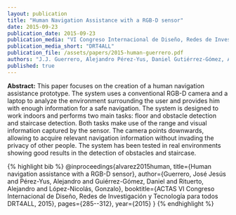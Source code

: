 ```yaml
---
layout: publication
title: "Human Navigation Assistance with a RGB-D sensor"
date: 2015-09-23
publication_date: 2015-09-23
publication_media: "VI Congreso Internacional de Diseño, Redes de Investigación y Tecnología para todos DRT4ALL"
publication_media_short: "DRT4ALL"
publication_file: /assets/papers/2015-human-guerrero.pdf
authors: "J.J. Guerrero, Alejandro Pérez-Yus, Daniel Gutiérrez-Gómez, Alejandro Rituerto, Gonzalo López-Nicolás"
published: true
---
```


**Abstract:**
This paper focuses on the creation of a human navigation assistance prototype. The system uses a conventional RGB-D camera and a laptop to analyze the environment surrounding the user and provides him with enough information for a safe navigation. The system is designed to work indoors and performs two main tasks: floor and obstacle detection and staircase detection. Both tasks make use of the range and visual information captured by the sensor. The camera points downwards, allowing to acquire relevant navigation information without invading the privacy of other people. The system has been tested in real environments showing good results in the detection of obstacles and staircase.

{% highlight bib %}
@inproceedings{alvarez2015human,
title={Human navigation assistance with a RGB-D sensor},
author={Guerrero, José Jesús and Pérez-Yus, Alejandro and Guiérrez-Gómez, Daniel and Rituerto, Alejandro and López-Nicolás, Gonzalo},
booktitle={ACTAS VI Congreso Internacional de Diseño, Redes de Investigación y Tecnología para todos DRT4ALL, 2015},
pages={285--312},
year={2015}
}
{% endhighlight %}
